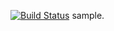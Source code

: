 [![Build Status](https://travis-ci.org/uruloke/LaraCalendar.svg?branch=master)](https://travis-ci.org/uruloke/LaraCalendar)
sample.
